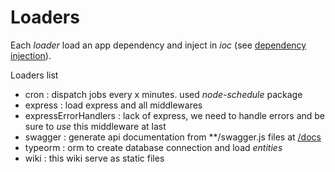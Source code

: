 # Loaders

Each *loader* load an app dependency and inject in *ioc* (see [dependency injection](wiki/utils/_iocContainer.md)).

Loaders list
- cron : dispatch jobs every x minutes. used *node-schedule* package
- express : load express and all middlewares
- expressErrorHandlers : lack of express, we need to handle errors and be sure to *use* this middleware at last
- swagger : generate api documentation from **/swagger.js files at [/docs](/docs)
- typeorm : orm to create database connection and load *entities*
- wiki : this wiki serve as static files